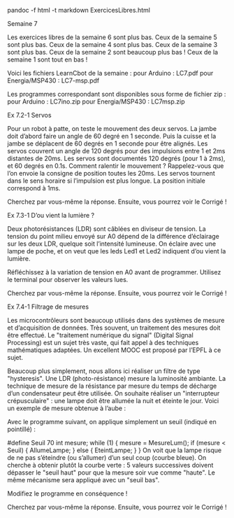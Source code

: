 
pandoc -f html -t markdown ExercicesLibres.html



Semaine 7

Les exercices libres de la semaine 6 sont plus bas.
Ceux de la semaine 5 sont plus bas.
Ceux de la semaine 4 sont plus bas.
Ceux de la semaine 3 sont plus bas.
Ceux de la semaine 2 sont beaucoup plus bas !
Ceux de la semaine 1 sont tout en bas !

Voici les fichiers LearnCbot de la semaine :
pour Arduino : LC7.pdf
pour Energia/MSP430 : LC7-msp.pdf

Les programmes correspondant sont disponibles sous forme de fichier zip :
pour Arduino : LC7ino.zip
pour Energia/MSP430 : LC7msp.zip


Ex 7.2-1 Servos

Pour un robot à patte, on teste le mouvement
des deux servos. La jambe doit d’abord faire un angle
de 60 degré en 1 seconde.
Puis la cuisse et la jambe se déplacent de 60 degrés
en 1 seconde pour être alignés.
Les servos couvrent un angle de 120 degrés pour
des impulsions entre 1 et 2ms distantes de 20ms.
Les servos sont documentés 120 degrés
(pour 1 à 2ms), et 60 degrés en 0.1s.
Comment ralentir le mouvement ? Rappelez-vous que l’on envoie la consigne de position toutes les 20ms. Les servos tournent dans le sens horaire si l’impulsion est plus longue. La position initiale correspond à 1ms.



Cherchez par vous-même la réponse. Ensuite, vous pourrez voir le Corrigé !

Ex 7.3-1 D’ou vient la lumière ?

Deux photorésistances (LDR) sont
câblées en diviseur de tension. La
tension du point milieu envoyé sur A0
dépend de la différence d’éclairage
sur les deux LDR, quelque soit
l’intensité lumineuse.
On éclaire avec une lampe de poche,
et on veut que les leds Led1 et Led2
indiquent d’ou vient la lumière.


Réfléchissez à la variation de tension en A0 avant de programmer.
Utilisez le terminal pour observer les valeurs lues.



Cherchez par vous-même la réponse. Ensuite, vous pourrez voir le Corrigé !

Ex 7.4-1 Filtrage de mesures

Les microcontrôleurs sont beaucoup utilisés dans des systèmes de mesure et d’acquisition de données. Très souvent, un traitement des mesures doit être effectué. Le "traitement numérique du signal" (Digital Signal Processing) est un sujet très vaste, qui fait appel à des techniques mathématiques adaptées. Un excellent MOOC est proposé par l’EPFL à ce sujet.

Beaucoup plus simplement, nous allons ici réaliser un filtre de type "hysteresis". Une LDR (photo-résistance) mesure la luminosité ambiante. La technique de mesure de la résistance par mesure du temps de décharge d’un condensateur peut être utilisée. On souhaite réaliser un "interrupteur crépusculaire" : une lampe doit être allumée la nuit et éteinte le jour. Voici un exemple de mesure obtenue à l’aube :


Avec le programme suivant, on applique simplement un seuil (indiqué en pointillé) :

#define Seuil 70
int mesure;
while (1) {
  mesure = MesureLum();
  if (mesure < Seuil) {
    AllumeLampe;
  } else {
    EteintLampe;
  }
}
On voit que la lampe risque de ne pas s’éteindre (ou s’allumer) d’un seul coup (courbe bleue). On cherche à obtenir plutôt la courbe verte : 5 valeurs successives doivent dépasser le "seuil haut" pour que la mesure soir vue comme "haute". Le même mécanisme sera appliqué avec un "seuil bas".

Modifiez le programme en conséquence !



Cherchez par vous-même la réponse. Ensuite, vous pourrez voir le Corrigé !




